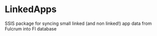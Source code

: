 # LinkedApps
SSIS package for syncing small linked (and non linked!) app data from Fulcrum into FI database
